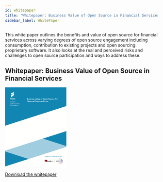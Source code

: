 ```yaml
---
id: whitepaper
title: "Whitepaper: Business Value of Open Source in Financial Services"
sidebar_label: WhitePaper
---
```


This white paper outlines the benefits and value of open source for financial services across varying degrees of open source engagement including consumption, contribution to existing projects and open sourcing proprietary software. It also looks at the real and perceived risks and challenges to open source participation and ways to address these.

## Whitepaper: Business Value of Open Source in Financial Services

<a href="materials/FINOS-business-value-of-open-source.pdf"><img src="images/finos-business-value-of-open-source.png" width="40%" /></a>

<a href="materials/FINOS-business-value-of-open-source.pdf">Download the whitepaper</a>
